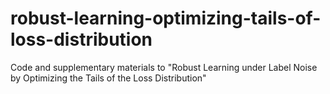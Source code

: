 # robust-learning-optimizing-tails-of-loss-distribution
Code and supplementary materials to "Robust Learning under Label Noise by Optimizing the Tails of the Loss Distribution"
